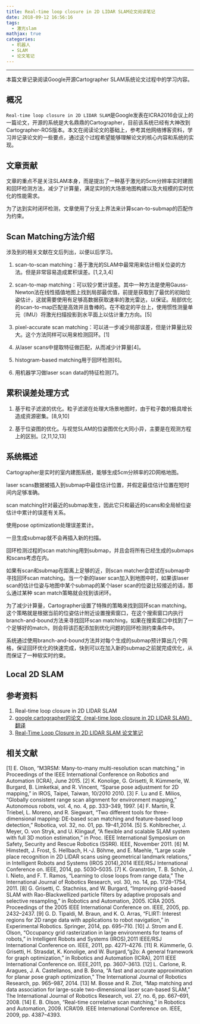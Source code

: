 ```yaml
---
title: Real-time loop closure in 2D LIDAR SLAM论文阅读笔记
date: 2018-09-12 16:56:16
tags: 
  - 激光slam
mathjax: true
categories:
  - 机器人 
  - SLAM
  - 论文笔记
---
```


---

本篇文章记录阅读Google开源Cartographer SLAM系统论文过程中的学习内容。

<!--more-->

## 概况

`Real-time loop closure in 2D LIDAR SLAM`是Google发表在ICRA2016会议上的一篇论文，开源的系统是大名鼎鼎的Cartographer，目前该系统已经有大神改到Cartographer-ROS版本。本文在阅读论文的基础上，参考其他网络博客资料，学习并记录论文的一些要点，通过这个过程希望能够理解论文的核心内容和系统的实现。

## 文章贡献

文章的重点不是关注SLAM本身，而是提出了一种基于激光的5cm分辨率实时建图和回环检测方法，减少了计算量，满足实时的大场景地图构建以及大规模的实时优化的性能需求。

为了达到实时闭环检测，文章使用了分支上界法来计算scan-to-submap的匹配作为约束。

## Scan Matching方法介绍

涉及到的相关文献在文后列出，以便以后学习。

1. scan-to-scan matching：基于激光的SLAM中最常用来估计相关位姿的方法。但是非常容易造成累积误差。[1,2,3,4]

2. scan-to-map matching：可以较少累计误差。其中一种方法是使用Gauss-Newton法在线性插值地图上找到局部最优值，前提是获取到了最优的初始位姿估计，这就需要使用有足够高数据获取速率的激光雷达，以保证。局部优化的scan-to-map匹配是高效并且鲁棒的。在不稳定的平台上，使用惯性测量单元（IMU）将激光扫描投影到水平面上以估计重力方向。[5]

3. pixel-accurate scan matching：可以进一步减少局部误差，但是计算量比较大。这个方法同样可以用来检测回环。[1]

4. 从laser scans中提取特征做匹配，从而减少计算量[4]。

5. histogram-based matching用于回环检测[6]。

6. 用机器学习做laser scan data的特征检测[7]。

## 累积误差处理方式

1. 基于粒子滤波的优化。粒子滤波在处理大场景地图时，由于粒子数的极具增长造成资源密集。[8,9,10]

2. 基于位姿图的优化。与视觉SLAM的位姿图优化大同小异，主要是在观测方程上的区别。[2,11,12,13]

## 系统概述

Cartographer是实时的室内建图系统，能够生成5cm分辨率的2D网格地图。

laser scans数据被插入到submap中最佳估计位置，并假定最佳估计位置在短时间内足够准确。

scan matching针对最近的submap发生，因此它只和最近的scans和全局帧位姿估计中累计的误差有关系。

使用pose optimization处理误差累计。

一旦生成submap就不会再插入新的扫描。

回环检测过程的scan matching用到submap，并且会将所有已经生成的submaps和scans考虑在内。

如果有scan和submap在距离上足够的近，则scan matcher会尝试在submap中寻找回环scan matching。当一个新的laser scan加入到地图中时，如果该laser scan的估计位姿与地图中某个submap的某个laser scan的位姿比较接近的话，那么通过某种 scan match策略就会找到该闭环。

为了减少计算量，Cartographer设置了特殊的策略来找到回环scan matching。这个策略就是根据当前的位姿估计附近设置搜索窗口，在这个搜索窗口内执行branch-and-bound方法来寻找回环scan matching，如果在搜索窗口中找到了一个足够好的match，则会将该匹配添加到优化问题的回环检测约束条件中。

系统通过使用branch-and-bound方法并对每个生成的submap预计算出几个网格，保证回环优化的快速完成，快到可以在加入新的submap之前就完成优化，从而保证了一种软实时约束。

## Local 2D SLAM





## 参考资料

1. Real-time loop closure in 2D LIDAR SLAM
2. [google cartographer的论文《real-time loop closure in 2D LIDAR SLAM》翻译](https://blog.csdn.net/lilynothing/article/details/60875825)
3. [Real-Time Loop Closure in 2D LIDAR SLAM 论文笔记](https://zhehangt.github.io/2017/05/01/SLAM/CartographerPaper/)

## 相关文献

[1] E. Olson, “M3RSM: Many-to-many multi-resolution scan matching,” in Proceedings of the IEEE International Conference on Robotics and Automation (ICRA), June 2015.
[2] K. Konolige, G. Grisetti, R. Kümmerle, W. Burgard, B. Limketkai, and R. Vincent, “Sparse pose 
adjustment for 2D mapping,” in IROS, Taipei, Taiwan, 10/2010 2010.
[3] F. Lu and E. Milios, “Globally consistent range scan alignment for environment mapping,” Autonomous robots, vol. 4, no. 4, pp. 333–349, 1997.
[4] F. Martı́n, R. Triebel, L. Moreno, and R. Siegwart, “Two different tools for three-dimensional mapping: DE-based scan matching and feature-based loop detection,” Robotica, vol. 32, no. 01, pp. 19–41,2014.
[5] S. Kohlbrecher, J. Meyer, O. von Stryk, and U. Klingauf, “A flexible and scalable SLAM system with full 3D motion 
estimation,” in Proc. IEEE International Symposium on Safety, Security and Rescue Robotics (SSRR). IEEE, November 2011.
[6] M. Himstedt, J. Frost, S. Hellbach, H.-J. Böhme, and E. Maehle, “Large scale place recognition in 2D LIDAR scans using geometrical landmark relations,” in Intelligent Robots and Systems (IROS 2014),2014 IEEE/RSJ International 
Conference on. IEEE, 2014, pp. 5030–5035.
[7] K. Granström, T. B. Schön, J. I. Nieto, and F. T. Ramos, “Learning to close loops from range data,” The International Journal of Robotics Research, vol. 30, no. 14, pp. 1728–1754, 2011.
[8] G. Grisetti, C. Stachniss, and W. Burgard, “Improving grid-based SLAM with Rao-Blackwellized particle filters by adaptive proposals and selective resampling,” in Robotics and Automation, 2005. ICRA 2005. Proceedings of the 2005 IEEE International Conference on. IEEE, 2005, pp. 2432–2437.
[9] G. D. Tipaldi, M. Braun, and K. O. Arras, “FLIRT: Interest regions for 2D range data with applications to robot navigation,” in Experimental Robotics. Springer, 2014, pp. 695–710.
[10] J. Strom and E. Olson, “Occupancy grid rasterization in large environments for teams of robots,” in Intelligent
 Robots and Systems (IROS),2011 IEEE/RSJ International Conference on. IEEE, 2011, pp. 4271–4276.
[11] R. Kümmerle, G. Grisetti, H. Strasdat, K. Konolige, and W. Burgard,“g2o: A general framework for graph optimization,” in Robotics and Automation (ICRA), 2011 IEEE International Conference on. IEEE,2011, pp. 3607–3613.
[12] L. Carlone, R. Aragues, J. A. Castellanos, and B. Bona, “A fast and accurate approximation for planar pose graph optimization,” The International Journal of Robotics Research, pp. 965–987, 2014.
[13] M. Bosse and R. Zlot, “Map matching and data association for large-scale two-dimensional laser scan-based SLAM,” The International Journal of Robotics Research, vol. 27, no. 6, pp. 667–691, 2008.
[14] E. B. Olson, “Real-time correlative scan matching,” in Robotics and Automation, 2009. ICRA’09. IEEE International Conference on. IEEE, 2009, pp. 4387–4393.

